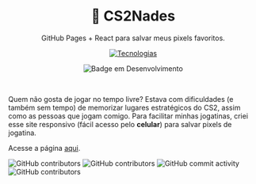 <div align="center">
  <h1>💨 CS2Nades</h1>
  <p>GitHub Pages + React para salvar meus pixels favoritos.</p>

  [![Tecnologias](https://skillicons.dev/icons?i=react,vite,github,js,css)](https://skillicons.dev)

  ![Badge em Desenvolvimento](http://img.shields.io/static/v1?label=STATUS&message=DESENVOLVENDO&color=GREEN&style=for-the-badge)
  
</div>

<br>

Quem não gosta de jogar no tempo livre? Estava com dificuldades (e também sem tempo) de memorizar lugares estratégicos do CS2, assim como as pessoas que jogam comigo. Para facilitar minhas jogatinas, criei esse site responsivo (fácil acesso pelo **celular**) para salvar pixels de jogatina.

Acesse a página [aqui](https://leogianfagna.github.io/CS2Nades/).

![GitHub contributors](https://img.shields.io/github/created-at/leogianfagna/CS2Nades)
![GitHub contributors](https://img.shields.io/github/contributors-anon/leogianfagna/CS2Nades)
![GitHub commit activity](https://img.shields.io/github/commit-activity/t/leogianfagna/CS2Nades)
![GitHub contributors](https://img.shields.io/github/issues/leogianfagna/CS2Nades)

<!-- 
<div align="center">
  <h1>⭐ Showcase</h1>
</div>

![land 1](https://github.com/user-attachments/assets/8baa0767-38da-4433-9532-4ffcb33f9cc8)
![land 2](https://github.com/user-attachments/assets/f71c8048-4661-4c9c-b881-85a90bbc1587)
![detalhe evento](https://github.com/user-attachments/assets/b70b779a-bae3-415f-812c-584eef555569) 
-->
